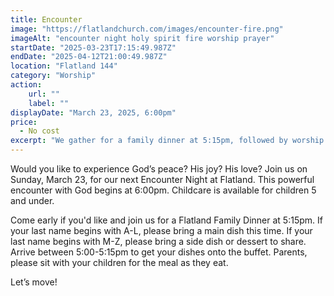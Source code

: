 ```yaml
---
title: Encounter
image: "https://flatlandchurch.com/images/encounter-fire.png"
imageAlt: "encounter night holy spirit fire worship prayer"
startDate: "2025-03-23T17:15:49.987Z"
endDate: "2025-04-12T21:00:49.987Z"
location: "Flatland 144"
category: "Worship"
action:
    url: ""
    label: ""
displayDate: "March 23, 2025, 6:00pm"
price:
  - No cost
excerpt: "We gather for a family dinner at 5:15pm, followed by worship and prayer."
---
```


Would you like to experience God’s peace? His joy? His love? Join us on Sunday, March 23, for our next Encounter Night at Flatland. This powerful encounter with God begins at 6:00pm. Childcare is available for children 5 and under.

Come early if you'd like and join us for a Flatland Family Dinner at 5:15pm. If your last name begins with A-L, please bring a main dish this time. If your last name begins with M-Z, please bring a side dish or dessert to share. Arrive between 5:00-5:15pm to get your dishes onto the buffet. Parents, please sit with your children for the meal as they eat. 

Let’s move!
